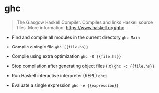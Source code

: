# ghc
> The Glasgow Haskell Compiler.
> Compiles and links Haskell source files.
> More information: <https://www.haskell.org/ghc>.

- Find and compile all modules in the current directory
`ghc Main`

- Compile a single file
`ghc {{file.hs}}`

- Compile using extra optimization
`ghc -O {{file.hs}}`

- Stop compilation after generating object files (.o)
`ghc -c {{file.hs}}`

- Run Haskell interactive interpreter (REPL)
`ghci`

- Evaluate a single expression
`ghc -e {{expression}}`

